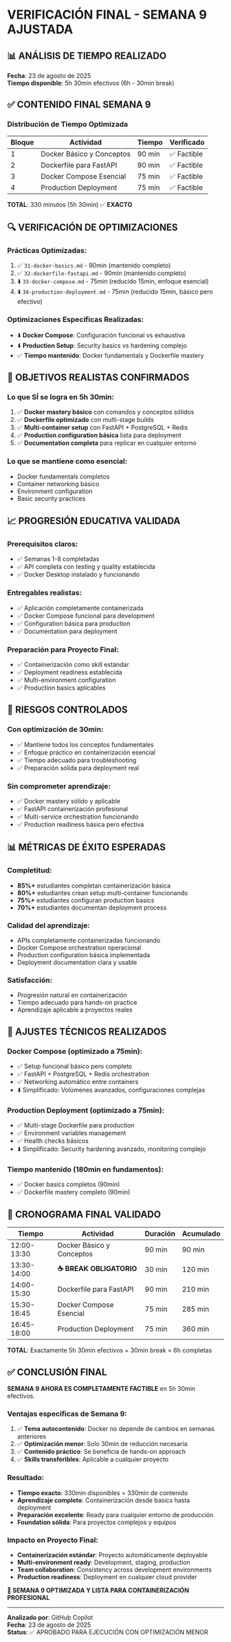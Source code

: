 # VERIFICACIÓN FINAL - SEMANA 9 AJUSTADA

## 📊 ANÁLISIS DE TIEMPO REALIZADO

**Fecha**: 23 de agosto de 2025  
**Tiempo disponible**: 5h 30min efectivos (6h - 30min break)

## ✅ CONTENIDO FINAL SEMANA 9

### **Distribución de Tiempo Optimizada**

| Bloque | Actividad                 | Tiempo | Verificado  |
| ------ | ------------------------- | ------ | ----------- |
| 1      | Docker Básico y Conceptos | 90 min | ✅ Factible |
| 2      | Dockerfile para FastAPI   | 90 min | ✅ Factible |
| 3      | Docker Compose Esencial   | 75 min | ✅ Factible |
| 4      | Production Deployment     | 75 min | ✅ Factible |

**TOTAL**: 330 minutos (5h 30min) ✅ **EXACTO**

## 🔍 VERIFICACIÓN DE OPTIMIZACIONES

### **Prácticas Optimizadas:**

1. ✅ `31-docker-basics.md` - 90min (mantenido completo)
2. ✅ `32-dockerfile-fastapi.md` - 90min (mantenido completo)
3. ⬇️ `33-docker-compose.md` - 75min (reducido 15min, enfoque esencial)
4. ⬇️ `34-production-deployment.md` - 75min (reducido 15min, básico pero efectivo)

### **Optimizaciones Específicas Realizadas:**

- ⬇️ **Docker Compose**: Configuración funcional vs exhaustiva
- ⬇️ **Production Setup**: Security basics vs hardening complejo
- ✅ **Tiempo mantenido**: Docker fundamentals y Dockerfile mastery

## 🎯 OBJETIVOS REALISTAS CONFIRMADOS

### **Lo que SÍ se logra en 5h 30min:**

1. ✅ **Docker mastery básico** con comandos y conceptos sólidos
2. ✅ **Dockerfile optimizado** con multi-stage builds
3. ✅ **Multi-container setup** con FastAPI + PostgreSQL + Redis
4. ✅ **Production configuration básica** lista para deployment
5. ✅ **Documentation completa** para replicar en cualquier entorno

### **Lo que se mantiene como esencial:**

- Docker fundamentals completos
- Container networking básico
- Environment configuration
- Basic security practices

## 📈 PROGRESIÓN EDUCATIVA VALIDADA

### **Prerequisitos claros:**

- ✅ Semanas 1-8 completadas
- ✅ API completa con testing y quality establecida
- ✅ Docker Desktop instalado y funcionando

### **Entregables realistas:**

- ✅ Aplicación completamente containerizada
- ✅ Docker Compose funcional para development
- ✅ Configuration básica para production
- ✅ Documentation para deployment

### **Preparación para Proyecto Final:**

- ✅ Containerización como skill estándar
- ✅ Deployment readiness establecida
- ✅ Multi-environment configuration
- ✅ Production basics aplicables

## 🚨 RIESGOS CONTROLADOS

### **Con optimización de 30min:**

- ✅ Mantiene todos los conceptos fundamentales
- ✅ Enfoque práctico en containerización esencial
- ✅ Tiempo adecuado para troubleshooting
- ✅ Preparación sólida para deployment real

### **Sin comprometer aprendizaje:**

- ✅ Docker mastery sólido y aplicable
- ✅ FastAPI containerización profesional
- ✅ Multi-service orchestration funcionando
- ✅ Production readiness básica pero efectiva

## 📊 MÉTRICAS DE ÉXITO ESPERADAS

### **Completitud:**

- **85%+** estudiantes completan containerización básica
- **80%+** estudiantes crean setup multi-container funcionando
- **75%+** estudiantes configuran production basics
- **70%+** estudiantes documentan deployment process

### **Calidad del aprendizaje:**

- APIs completamente containerizadas funcionando
- Docker Compose orchestration operacional
- Production configuration básica implementada
- Deployment documentation clara y usable

### **Satisfacción:**

- Progresión natural en containerización
- Tiempo adecuado para hands-on practice
- Aprendizaje aplicable a proyectos reales

## 🔧 AJUSTES TÉCNICOS REALIZADOS

### **Docker Compose (optimizado a 75min):**

- ✅ Setup funcional básico pero completo
- ✅ FastAPI + PostgreSQL + Redis orchestration
- ✅ Networking automático entre containers
- ⬇️ Simplificado: Volúmenes avanzados, configuraciones complejas

### **Production Deployment (optimizado a 75min):**

- ✅ Multi-stage Dockerfile para production
- ✅ Environment variables management
- ✅ Health checks básicos
- ⬇️ Simplificado: Security hardening avanzado, monitoring complejo

### **Tiempo mantenido (180min en fundamentos):**

- ✅ Docker basics completos (90min)
- ✅ Dockerfile mastery completo (90min)

## 📅 CRONOGRAMA FINAL VALIDADO

| Tiempo      | Actividad                 | Duración | Acumulado |
| ----------- | ------------------------- | -------- | --------- |
| 12:00-13:30 | Docker Básico y Conceptos | 90 min   | 90 min    |
| 13:30-14:00 | **☕ BREAK OBLIGATORIO**  | 30 min   | 120 min   |
| 14:00-15:30 | Dockerfile para FastAPI   | 90 min   | 210 min   |
| 15:30-16:45 | Docker Compose Esencial   | 75 min   | 285 min   |
| 16:45-18:00 | Production Deployment     | 75 min   | 360 min   |

**TOTAL**: Exactamente 5h 30min efectivos + 30min break = 6h completas

## ✅ CONCLUSIÓN FINAL

**SEMANA 9 AHORA ES COMPLETAMENTE FACTIBLE** en 5h 30min efectivos.

### **Ventajas específicas de Semana 9:**

1. ✅ **Tema autocontenido**: Docker no depende de cambios en semanas anteriores
2. ✅ **Optimización menor**: Solo 30min de reducción necesaria
3. ✅ **Contenido práctico**: Se beneficia de hands-on approach
4. ✅ **Skills transferibles**: Aplicable a cualquier proyecto

### **Resultado:**

- **Tiempo exacto**: 330min disponibles = 330min de contenido
- **Aprendizaje completo**: Containerización desde basics hasta deployment
- **Preparación excelente**: Ready para cualquier entorno de producción
- **Foundation sólida**: Para proyectos complejos y equipos

### **Impacto en Proyecto Final:**

- **Containerización estándar**: Proyecto automáticamente deployable
- **Multi-environment ready**: Development, staging, production
- **Team collaboration**: Consistency across development environments
- **Production readiness**: Deployment en cualquier cloud provider

**🎉 SEMANA 9 OPTIMIZADA Y LISTA PARA CONTAINERIZACIÓN PROFESIONAL**

---

**Analizado por**: GitHub Copilot  
**Fecha**: 23 de agosto de 2025  
**Status**: ✅ APROBADO PARA EJECUCIÓN CON OPTIMIZACIÓN MENOR
